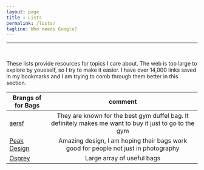 ```yaml
---
layout: page
title : Lists
permalink: /lists/
tagline: Who needs Google?
---
```


---
<br>
<p>These lists provide resources for topics I care about. The web is too large to explore by youeself, so I try to make it easier. I have over 14,000 links saved in my bookmarks and I am trying to comb through them better in this section.</p>

| Brangs of for Bags | comment |
| ------------- |:-------------:|
| <a href="https://www.aersf.com">aersf</a> | They are known for the best gym duffel bag. It definitely makes me want to buy it just to go to the gym |
| <a href="https://www.peakdesign.com">Peak Design</a>  | Amazing design, I am hoping their bags work good for people not just in photography |
| <a href="http://www.ospreypacks.com/us/en/">Osprey</a> | Large array of useful bags |